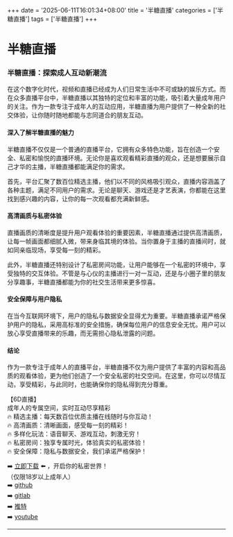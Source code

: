 +++
date = '2025-06-11T16:01:34+08:00'
title = '半糖直播'
categories = ['半糖直播']
tags = ['半糖直播']
+++

# 半糖直播

### 半糖直播：探索成人互动新潮流

在这个数字化时代，视频和直播已经成为人们日常生活中不可或缺的娱乐方式。而在众多直播平台中，半糖直播以其独特的定位和丰富的功能，吸引着大量成年用户的关注。作为一款专注于成年人的互动应用，半糖直播为用户提供了一种全新的社交体验，让你随时随地都能与志同道合的朋友互动。

#### 深入了解半糖直播的魅力

半糖直播不仅仅是一个普通的直播平台，它拥有众多特色功能，旨在创造一个安全、私密和愉悦的直播环境。无论你是喜欢观看精彩直播的观众，还是想要展示自己才华的主播，半糖直播都能满足你的需求。

首先，平台汇聚了数百位精选主播，他们以不同的风格吸引观众，直播内容涵盖了各种主题，满足不同用户的需求。无论是聊天、游戏还是才艺表演，你都能在这里找到感兴趣的内容，让你的每一次观看都充满新鲜感。

#### 高清画质与私密体验

直播画质的清晰度是提升用户观看体验的重要因素，半糖直播通过提供高清画质，让每一帧画面都细腻入微，带来身临其境的体验。当你置身于主播的直播间时，就如同亲临现场，享受每一刻的精彩。

此外，半糖直播还特别设计了私密房间功能，让用户能够在一个私密的环境中，享受独特的交互体验。不管是与心仪的主播进行一对一互动，还是与小圈子里的朋友分享趣事，半糖直播都能为你的社交生活带来更多惊喜。

#### 安全保障与用户隐私

在当今互联网环境下，用户的隐私与数据安全显得尤为重要。半糖直播承诺严格保护用户的隐私，采用高标准的安全措施，确保每位用户的信息安全无忧。用户可以放心享受直播带来的乐趣，而无需担心隐私泄露的问题。

#### 结论

作为一款专注于成年人的直播平台，半糖直播不仅为用户提供了丰富的内容和高品质的观看体验，更为他们创造了一个安全私密的社交空间。在这里，你可以尽情互动，享受精彩，与此同时，也能确保你的隐私得到充分尊重。

【6D直播】  
成年人的专属空间，实时互动尽享精彩  
🔥 精选主播：每天数百位优质主播在线随时与你互动！  
🔥 高清画质：清晰画面，感受每一刻的精彩！  
🔥 多样化玩法：语音聊天、游戏互动，刺激无穷！  
🔥 私密房间：独享专属时光，体验真实的私密体验！  
🔥 安全保障：隐私与数据安全，我们承诺严格保护！  

➡️ [立即下载](https://down123.s3.ap-east-1.amazonaws.com/down/down.html?channelCode=blog) ⬅️ ，开启你的私密世界！  
（仅限18岁以上成年人）  
➡️ [github](https://aldult-live.github.io/)  
➡️ [gitlab](https://seo-09598d.gitlab.io/)  
➡️ [推特](https://x.com/wegame33)  
➡️ [youtube](https://www.youtube.com/@6Dlive)  

---
